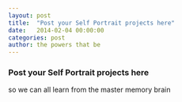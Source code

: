 ```yaml
---
layout: post
title:  "Post your Self Portrait projects here"
date:   2014-02-04 00:00:00
categories: post
author: the powers that be
---
```


### Post your Self Portrait projects here 

so we can all learn from the master memory brain
